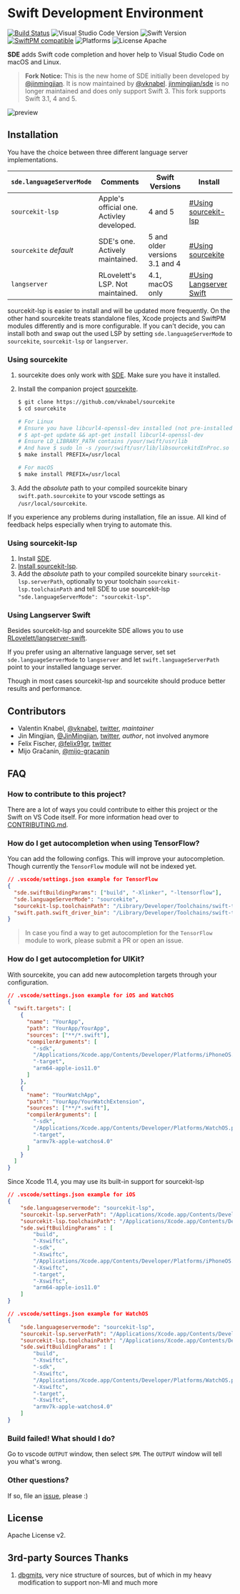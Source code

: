 # Swift Development Environment

[![Build Status](https://travis-ci.org/vknabel/swift-development-environment.svg?branch=master)](https://travis-ci.org/vknabel/swift-development-environment) ![Visual Studio Code Version](https://img.shields.io/badge/Visual%20Studio%20Code-1.17.0-6193DF.svg) ![Swift Version](https://img.shields.io/badge/Swift-3.1.0–5-orange.svg) [![SwiftPM compatible](https://img.shields.io/badge/SwiftPM-compatible-brightgreen.svg)](https://github.com/apple/swift-package-manager) ![Platforms](https://img.shields.io/badge/Platform-Linux|macOS-lightgrey.svg) ![License Apache](https://img.shields.io/badge/License-Apache%20v2-lightgrey.svg)

**SDE** adds Swift code completion and hover help to Visual Studio Code on macOS and Linux.

> **Fork Notice:** This is the new home of SDE initially been developed by [@jinmingjian](https://github.com/jinmingjian). It is now maintained by [@vknabel](https://github.com/vknabel). [jinmingjian/sde](https://github.com/jinmingjian/sde) is no longer maintained and does only support Swift 3. This fork supports Swift 3.1, 4 and 5.

![preview](docs/preview.gif)

## Installation

You have the choice between three different language server implementations.

| `sde.languageServerMode` | Comments                                  | Swift Versions                 | Install                                            |
| ------------------------ | ----------------------------------------- | ------------------------------ | -------------------------------------------------- |
| `sourcekit-lsp`          | Apple's official one. Activley developed. | 4 and 5                        | [#Using sourcekit-lsp](#Using-sourcekit-lsp)       |
| `sourcekite` _default_   | SDE's one. Actively maintained.           | 5 and older versions 3.1 and 4 | [#Using sourcekite](#Using-sourcekite)             |
| `langserver`             | RLovelett's LSP. Not maintained.          | 4.1, macOS only                | [#Using Langserver Swift](#Using-Langserver-Swift) |

sourcekit-lsp is easier to install and will be updated more frequently. On the other hand sourcekite treats standalone files, Xcode projects and SwiftPM modules differently and is more configurable. If you can't decide, you can install both and swap out the used LSP by setting `sde.languageServerMode` to `sourcekite`, `sourcekit-lsp` or `langserver`.

### Using sourcekite

1. sourcekite does only work with [SDE](https://marketplace.visualstudio.com/items?itemName=vknabel.vscode-swift-development-environment). Make sure you have it installed.
2. Install the companion project [sourcekite](https://github.com/vknabel/sourcekite).

   ```bash
   $ git clone https://github.com/vknabel/sourcekite
   $ cd sourcekite

   # For Linux
   # Ensure you have libcurl4-openssl-dev installed (not pre-installed)
   # $ apt-get update && apt-get install libcurl4-openssl-dev
   # Ensure LD_LIBRARY_PATH contains /your/swift/usr/lib
   # And have $ sudo ln -s /your/swift/usr/lib/libsourcekitdInProc.so /usr/lib/libsourcekitdInProc.so
   $ make install PREFIX=/usr/local

   # For macOS
   $ make install PREFIX=/usr/local
   ```

3. Add the _absolute_ path to your compiled sourcekite binary `swift.path.sourcekite` to your vscode settings as `/usr/local/sourcekite`.

If you experience any problems during installation, file an issue. All kind of feedback helps especially when trying to automate this.

### Using sourcekit-lsp

1. Install [SDE](https://marketplace.visualstudio.com/items?itemName=vknabel.vscode-swift-development-environment).
2. [Install sourcekit-lsp](https://github.com/apple/sourcekit-lsp#building-sourcekit-lsp).
3. Add the _absolute_ path to your compiled sourcekite binary `sourcekit-lsp.serverPath`, optionally to your toolchain `sourcekit-lsp.toolchainPath` and tell SDE to use sourcekit-lsp `"sde.languageServerMode": "sourcekit-lsp"`.

### Using Langserver Swift

Besides sourcekit-lsp and sourcekite SDE allows you to use [RLovelett/langserver-swift](https://github.com/RLovelett/langserver-swift).

If you prefer using an alternative language server, set set `sde.languageServerMode` to `langserver` and let `swift.languageServerPath` point to your installed language server.

Though in most cases sourcekit-lsp and sourcekite should produce better results and performance.

## Contributors

- Valentin Knabel, [@vknabel](https://github.com/vknabel), [twitter](https://twitter.com/vknabel), _maintainer_
- Jin Mingjian, [@JinMingjian](https://github.com/JinMingjian), [twitter](https://twitter.com/JinMingjian), _author_, not involved anymore
- Felix Fischer, [@felix91gr](https://github.com/felix91gr), [twitter](https://twitter.com/FelixFischer91)
- Mijo Gračanin, [@mijo-gracanin](https://github.com/mijo-gracanin)

## FAQ

### How to contribute to this project?

There are a lot of ways you could contribute to either this project or the Swift on VS Code itself. For more information head over to [CONTRIBUTING.md](./CONTRIBUTING.md).

### How do I get autocompletion when using TensorFlow?

You can add the following configs. This will improve your autocompletion. Though currently the `TensorFlow` module will not be indexed yet.

```json
// .vscode/settings.json example for TensorFlow
{
  "sde.swiftBuildingParams": ["build", "-Xlinker", "-ltensorflow"],
  "sde.languageServerMode": "sourcekite",
  "sourcekit-lsp.toolchainPath": "/Library/Developer/Toolchains/swift-tensorflow-RELEASE-0.3.1.xctoolchain",
  "swift.path.swift_driver_bin": "/Library/Developer/Toolchains/swift-tensorflow-RELEASE-0.3.1.xctoolchain/usr/bin/swift"
}
```

> In case you find a way to get autocompletion for the `TensorFlow` module to work, please submit a PR or open an issue.

### How do I get autocompletion for UIKit?

With sourcekite, you can add new autocompletion targets through your configuration.

```json
// .vscode/settings.json example for iOS and WatchOS
{
  "swift.targets": [
    {
      "name": "YourApp",
      "path": "YourApp/YourApp",
      "sources": ["**/*.swift"],
      "compilerArguments": [
        "-sdk",
        "/Applications/Xcode.app/Contents/Developer/Platforms/iPhoneOS.platform/Developer/SDKs/iPhoneOS.sdk",
        "-target",
        "arm64-apple-ios11.0"
      ]
    },
    {
      "name": "YourWatchApp",
      "path": "YourApp/YourWatchExtension",
      "sources": ["**/*.swift"],
      "compilerArguments": [
        "-sdk",
        "/Applications/Xcode.app/Contents/Developer/Platforms/WatchOS.platform/Developer/SDKs/WatchOS.sdk",
        "-target",
        "armv7k-apple-watchos4.0"
      ]
    }
  ]
}
```

Since Xcode 11.4, you may use its built-in support for sourcekit-lsp
```json
// .vscode/settings.json example for iOS
{
    "sde.languageservermode": "sourcekit-lsp",
    "sourcekit-lsp.serverPath": "/Applications/Xcode.app/Contents/Developer/Toolchains/XcodeDefault.xctoolchain/usr/bin/sourcekit-lsp",
    "sourcekit-lsp.toolchainPath": "/Applications/Xcode.app/Contents/Developer/Toolchains/XcodeDefault.xctoolchain",
    "sde.swiftBuildingParams" : [
        "build",
        "-Xswiftc",
        "-sdk",
        "-Xswiftc",
        "/Applications/Xcode.app/Contents/Developer/Platforms/iPhoneOS.platform/Developer/SDKs/iPhoneOS.sdk",
        "-Xswiftc",
        "-target",
        "-Xswiftc",
        "arm64-apple-ios11.0"
    ]
}
```

```json
// .vscode/settings.json example for WatchOS
{
    "sde.languageservermode": "sourcekit-lsp",
    "sourcekit-lsp.serverPath": "/Applications/Xcode.app/Contents/Developer/Toolchains/XcodeDefault.xctoolchain/usr/bin/sourcekit-lsp",
    "sourcekit-lsp.toolchainPath": "/Applications/Xcode.app/Contents/Developer/Toolchains/XcodeDefault.xctoolchain",
    "sde.swiftBuildingParams" : [
        "build",
        "-Xswiftc",
        "-sdk",
        "-Xswiftc",
        "/Applications/Xcode.app/Contents/Developer/Platforms/WatchOS.platform/Developer/SDKs/WatchOS.sdk",
        "-Xswiftc",
        "-target",
        "-Xswiftc",
        "armv7k-apple-watchos4.0"
    ]
}
```

### Build failed! What should I do?
Go to vscode `OUTPUT` window, then select `SPM`. The `OUTPUT` window will tell you what's wrong.

### Other questions?

If so, file an [issue](https://github.com/vknabel/swift-development-environment/issues), please :)

## License

Apache License v2.

## 3rd-party Sources Thanks

1. [dbgmits](https://github.com/enlight/dbgmits), very nice structure of sources, but of which in my heavy modification to support non-MI and much more

